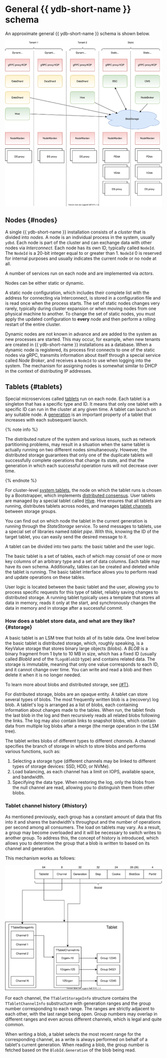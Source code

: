 # General {{ ydb-short-name }} schema

An approximate general {{ ydb-short-name }} schema is shown below.

![General schema](_assets/BS_overview.svg)

## Nodes {#nodes}

A single {{ ydb-short-name }} installation consists of a *cluster* that is divided into *nodes*. A node is an individual process in the system, usually `ydbd`. Each node is part of the cluster and can exchange data with other nodes via *Interconnect*. Each node has its own ID, typically called `NodeId`. The `NodeId` is a 20-bit integer equal to or greater than 1. `NodeId` 0 is reserved for internal purposes and usually indicates the current node or no node at all.

A number of services run on each node and are implemented via *actors*.

Nodes can be either static or dynamic.

A static node configuration, which includes their complete list with the address for connecting via Interconnect, is stored in a configuration file and is read once when the process starts. The set of static nodes changes very rarely, typically during cluster expansion or when moving nodes from one physical machine to another. To change the set of static nodes, you must apply the updated configuration to **every** node and then perform a rolling restart of the entire cluster.

Dynamic nodes are not known in advance and are added to the system as new processes are started. This may occur, for example, when new tenants are created in {{ ydb-short-name }} installations as a database. When a dynamic node is registered, its process first connects to one of the static nodes via gRPC, transmits information about itself through a special service called *Node Broker*, and receives a `NodeId` to use when logging into the system. The mechanism for assigning nodes is somewhat similar to DHCP in the context of distributing IP addresses.

## Tablets {#tablets}

Special microservices called [tablets](../concepts/glossary.md#tablet) run on each node. Each tablet is a singleton that has a specific type and ID. It means that only one tablet with a specific ID can run in the cluster at any given time. A tablet can launch on any suitable node. A [generation](../concepts/glossary.md#tablet-generation) is an important property of a tablet that increases with each subsequent launch.

{% note info %}

The distributed nature of the system and various issues, such as network partitioning problems, may result in a situation when the same tablet is actually running on two different nodes simultaneously. However, the distributed storage guarantees that only one of the duplicate tablets will successfully complete operations that change its state, and that the generation in which each successful operation runs will not decrease over time.

{% endnote %}


For cluster-level [system tablets](../concepts/glossary.md#tablet-types), the node on which the tablet runs is chosen by a Bootstrapper, which implements [distributed consensus](https://en.wikipedia.org/wiki/Consensus_(computer_science)). User tablets are managed by a special tablet called [Hive](hive.md). Hive ensures that all tablets are running, distributes tablets across nodes, and manages [tablet channels](../concepts/glossary.md#channel) between storage groups.


You can find out on which node the tablet in the current generation is running through the *StateStorage* service. To send messages to tablets, use a special set of libraries named *tablet pipe*. With this, knowing the ID of the target tablet, you can easily send the desired message to it.

A tablet can be divided into two parts: the basic tablet and the user logic.

The basic tablet is a set of tables, each of which may consist of one or more key columns of an arbitrary type and a set of data columns. Each table may have its own schema. Additionally, tables can be created and deleted while the tablet is running. The basic tablet interface allows you to perform read and update operations on these tables.

User logic is located between the basic tablet and the user, allowing you to process specific requests for this type of tablet, reliably saving changes to distributed storage. A running tablet typically uses a template that stores all data in memory, reads it only at the start, and synchronously changes the data in memory and in storage after a successful commit.

### How does a tablet store data, and what are they like? {#storage}

A basic tablet is an LSM tree that holds all of its table data. One level below the basic tablet is distributed storage, which, roughly speaking, is a KeyValue storage that stores binary large objects (blobs). A *BLOB* is a binary fragment from 1 byte to 10 MB in size, which has a fixed ID (usually called *BlobId* and of the `TLogoBlobID` type) and contains related data. The storage is immutable, meaning that only one value corresponds to each ID, and it cannot change over time. You can write and read a blob and then delete it when it is no longer needed.

To learn more about blobs and distributed storage, see [{#T}](distributed-storage.md).

For distributed storage, blobs are an opaque entity. A tablet can store several types of blobs. The most frequently written blob is a (recovery) log blob. A tablet's log is arranged as a list of blobs, each containing information about changes made to the tables. When run, the tablet finds the last blob in the log and then recursively reads all related blobs following the links. The log may also contain links to snapshot blobs, which contain data from multiple log blobs after a merge (the merge operation in the LSM tree).

The tablet writes blobs of different types to different *channels*. A channel specifies the branch of storage in which to store blobs and performs various functions, such as:

1. Selecting a storage type (different channels may be linked to different types of storage devices: SSD, HDD, or NVMe).
2. Load balancing, as each channel has a limit on IOPS, available space, and bandwidth.
3. Specifying the data type. When restoring the log, only the blobs from the null channel are read, allowing you to distinguish them from other blobs.

### Tablet channel history {#history}

As mentioned previously, each group has a constant amount of data that fits into it and shares the bandwidth's throughput and the number of operations per second among all consumers. The load on tablets may vary. As a result, a group may become overloaded and it will be necessary to switch writes to another group. To address this, the concept of history is introduced, which allows you to determine the group that a blob is written to based on its channel and generation.

This mechanism works as follows:

![Channel history](_assets/Slide_blob.svg)

For each channel, the `TTabletStorageInfo` structure contains the `TTabletChannelInfo` substructure with generation ranges and the group number corresponding to each range. The ranges are strictly adjacent to each other, with the last range being open. Group numbers may overlap in different ranges and even across different channels, which is legal and quite common.

When writing a blob, a tablet selects the most recent range for the corresponding channel, as a write is always performed on behalf of a tablet's current generation. When reading a blob, the group number is fetched based on the `BlobId.Generation` of the blob being read.
